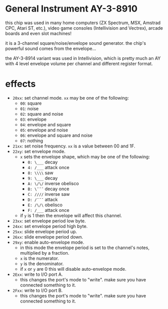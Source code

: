 # General Instrument AY-3-8910

this chip was used in many home computers (ZX Spectrum, MSX, Amstrad CPC, Atari ST, etc.), video game consoles (Intellivision and Vectrex), arcade boards and even slot machines!

it is a 3-channel square/noise/envelope sound generator. the chip's powerful sound comes from the envelope...

the AY-3-8914 variant was used in Intellivision, which is pretty much an AY with 4 level envelope volume per channel and different register format.

# effects

- `20xx`: set channel mode. `xx` may be one of the following:
  - `00`: square
  - `01`: noise
  - `02`: square and noise
  - `03`: envelope
  - `04`: envelope and square
  - `05`: envelope and noise
  - `06`: envelope and square and noise
  - `07`: nothing
- `21xx`: set noise frequency. `xx` is a value between 00 and 1F.
- `22xy`: set envelope mode.
  - `x` sets the envelope shape, which may be one of the following:
    - `0: \___` decay
    - `4: /___` attack once
    - `8: \\\\` saw
    - `9: \___` decay
    - `A: \/\/` inverse obelisco
    - `B: \¯¯¯` decay once
    - `C: ////` inverse saw
    - `D: /¯¯¯` attack
    - `E: /\/\` obelisco
    - `F: /___` attack once
  - if `y` is 1 then the envelope will affect this channel.
- `23xx`: set envelope period low byte.
- `24xx`: set envelope period high byte.
- `25xx`: slide envelope period up.
- `26xx`: slide envelope period down.
- `29xy`: enable auto-envelope mode.
  - in this mode the envelope period is set to the channel's notes, multiplied by a fraction.
  - `x` is the numerator.
  - `y` is the denominator.
  - if `x` or `y` are 0 this will disable auto-envelope mode.
- `2Exx`: write to I/O port A.
  - this changes the port's mode to "write". make sure you have connected something to it.
- `2Fxx`: write to I/O port B.
  - this changes the port's mode to "write". make sure you have connected something to it.

